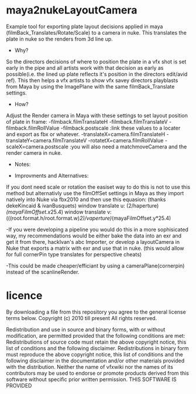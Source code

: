 maya2nukeLayoutCamera
=====================

Example tool for exporting plate layout decisions applied in maya (filmBack_Translates/Rotate/Scale) to a camera in nuke. This translates the plate in nuke so the renders from 3d line up.

- Why? 

So the directors decisions of where to position the plate in a vfx shot is set early in the pipe and all artists work with that decision as early as possible(i.e. the lined up plate reflects it's position in the directors edit/avid ref). This then helps a vfx artists to show vfx savey directors playblasts from Maya by using the ImagePlane with the same filmBack_Translate settings.  

- How? 

Adjust the Render camera in Maya with these settings to set layout position of plate in frame:
-filmback.filmTranslateH
-filmback.filmTranslateV
-filmback.filmRollValue
-filmback.postscale
:link these values to a locater and export as fbx or whatever.
-translateX=camera.filmTranslateH
-translateY=camera.filmTranslateV
-rotatetX=camera.filmRollValue
-scaleX=camera.postscale
:you will also need a matchmoveCamera and the render camera in nuke.

- Notes: 


- Improvments and Alternatives:

If you dont need scale or rotation the easiset way to do this is not to use this method but alternativly use the filmOffSet settings in Maya as they import natively into Nuke via fbx2010 and then use this equasion: (thanks dekeKincaid & ivanBusquets)
window translate u: (2/haperture)*(mayaFilmOffset.x*25.4) 
window translate v: (((root.format.h/root.format.w)*2)/vaperture)*(mayaFilmOffset.y*25.4) 

-If you were developing a pipeline you would do this in a more sophisicated way, my recommendations would be either bake the data into an exr and get it from there, hackIvan's abc Importer, or develop a layoutCamera in Nuke that exports a matrix with exr and use that in nuke. (this would allow for full cornerPin type translates for perspective cheats)

-This could be made cheaper/efficiant by using a cameraPlane(cornerpin) instead of the scanlineRender.


licence
===========
By downloading a file from this repository you agree to the general license terms below.
Copyright (c) 2010 till present
All rights reserved.

Redistribution and use in source and binary forms, with or without modification, are permitted provided that the following conditions are met:
Redistributions of source code must retain the above copyright notice, this list of conditions and the following disclaimer.
Redistributions in binary form must reproduce the above copyright notice, this list of conditions and the following disclaimer in the documentation and/or other materials provided with the distribution.
Neither the name of vfxwiki nor the names of its contributors may be used to endorse or promote products derived from this software without specific prior written permission.
THIS SOFTWARE IS PROVIDED
